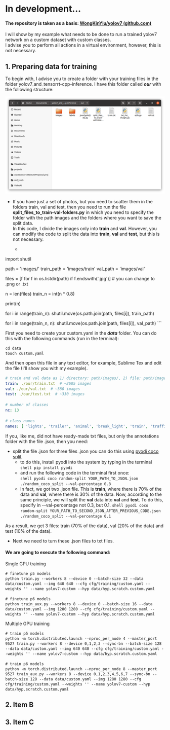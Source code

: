 # In development...

#### The repository is taken as a basis: [WongKinYiu/yolov7 (github.com)](https://github.com/WongKinYiu/yolov7 "WongKinYiu/yolov7 (github.com)")

I will show by my example what needs to be done to run a trained yolov7 network on a custom dataset with custom classes.  
I advise you to perform all actions in a virtual environment, however, this is not necessary.

## 1. Preparing data for training

To begin with, I advise you to create a folder with your training files in the folder yolov7_and_tensorrt-cpp-inference. I have this folder called ***our*** with the following structure:

![structure of our folder for training](images_for_readme/1_screen.png)

* If you have just a set of photos, but you need to scatter them in the folders train, val and test, then you need to run the file **split_files_to_train-val-folders.py** in which you need to specify the folder with the path images and the folders where you want to save the split data.  
In this code, I divide the images only into **train** and **val**. However, you can modify the code to split the data into **train**, **val** and **test**, but this is not necessary.
  + ```shell import os
import shutil

path = 'images/'
train_path = 'images/train'
val_path = 'images/val'

files = [f for f in os.listdir(path) if f.endswith('.jpg')]  # you can change to .png or .txt

n = len(files)
train_n = int(n * 0.8)

print(n)

for i in range(train_n):
    shutil.move(os.path.join(path, files[i]), train_path)

for i in range(train_n, n):
    shutil.move(os.path.join(path, files[i]), val_path) 
    ``` 


First you need to create your custom.yaml in the ***data*** folder. You can do this with the following commands (run in the terminal):
``` shell
cd data
touch custom.yaml
```

And then open this file in any text editor, for example, Sublime Tex and edit the file (I'll show you with my example).
```yaml
# train and val data as 1) directory: path/images/, 2) file: path/images.txt, or 3) list: [path1/images/, path2/images/]
train: ./our/train.txt  # ~2605 images
val: ./our/val.txt  # ~380 images
test: ./our/test.txt  # ~330 images

# number of classes
nc: 13

# class names
names: [ 'lights', 'trailer', 'animal', 'break_light', 'train', 'trafficlight', 'sign', 'bus', 'truck', 'person', 'bicycle', 'motorcycle', 'car' ]
```

If you, like me, did not have ready-made txt files, but only the annotations folder with the file .json, then you need:
- split the file .json for three files .json
  you can do this using [pyodi coco split](https://gradiant.github.io/pyodi/reference/apps/coco-split/ "pyodi coco split")
  - to do this, install pyodi into the system by typing in the terminal  
    ```shell pip install pyodi```
  - and run the following code in the terminal first once:  
    ```shell pyodi coco random-split YOUR_PATH_TO_JSON.json ./random_coco_split --val-percentage 0.3 ```
  - In fact, we got two .json file. This is **train**, where there is 70% of the data and **val**, where there is 30% of the data. Now, according to the same principle, we will split the **val** data into **val** and **test**. To do this, specify in --val-percentage not 0.3, but 0.1.
    ```shell pyodi coco random-split YOUR_PATH_TO_SECOND_JSON_AFTER_PREVIOUS_CODE.json ./random_coco_split --val-percentage 0.1 ```
  
As a result, we get 3 files: train (70% of the data), val (20% of the data) and test (10% of the data).
- Next we need to turn these .json files to txt files.

#### We are going to execute the following command:

Single GPU training

``` shell
# finetune p5 models
python train.py --workers 8 --device 0 --batch-size 32 --data data/custom.yaml --img 640 640 --cfg cfg/training/custom.yaml --weights '' --name yolov7-custom --hyp data/hyp.scratch.custom.yaml

# finetune p6 models
python train_aux.py --workers 8 --device 0 --batch-size 16 --data data/custom.yaml --img 1280 1280 --cfg cfg/training/custom.yaml --weights '' --name yolov7-custom --hyp data/hyp.scratch.custom.yaml
```

Multiple GPU training

``` shell
# train p5 models
python -m torch.distributed.launch --nproc_per_node 4 --master_port 9527 train.py --workers 8 --device 0,1,2,3 --sync-bn --batch-size 128 --data data/custom.yaml --img 640 640 --cfg cfg/training/custom.yaml --weights '' --name yolov7-custom --hyp data/hyp.scratch.custom.yaml

# train p6 models
python -m torch.distributed.launch --nproc_per_node 8 --master_port 9527 train_aux.py --workers 8 --device 0,1,2,3,4,5,6,7 --sync-bn --batch-size 128 --data data/custom.yaml --img 1280 1280 --cfg cfg/training/custom.yaml --weights '' --name yolov7-custom --hyp data/hyp.scratch.custom.yaml
```

## 2. Item B
## 3. Item C
